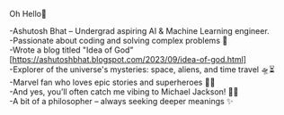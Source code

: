 Oh Hello👋


-Ashutosh Bhat – Undergrad aspiring AI & Machine Learning engineer.<br/>
-Passionate about coding and solving complex problems 🤖<br/>
-Wrote a blog titled "Idea of God"[https://ashutoshbhat.blogspot.com/2023/09/idea-of-god.html]<br/>
-Explorer of the universe's mysteries: space, aliens, and time travel 🛸⏳<br/>
-Marvel fan who loves epic stories and superheroes 🦸‍♂️<br/>
-And yes, you’ll often catch me vibing to Michael Jackson! 🌌✨<br/>
-A bit of a philosopher – always seeking deeper meanings ✨<br/>


